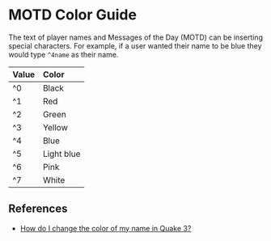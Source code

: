 # MOTD Color Guide

The text of player names and Messages of the Day (MOTD) can be inserting special characters. For example, if a user wanted their name to be blue they would type `^4name` as their name.

| Value | Color      |
| :---- | :--------- |
| ^0    | Black      |
| ^1    | Red        |
| ^2    | Green      |
| ^3    | Yellow     |
| ^4    | Blue       |
| ^5    | Light blue |
| ^6    | Pink       |
| ^7    | White      |

## References

* [How do I change the color of my name in Quake 3?](https://www.computerhope.com/issues/ch000658.htm)
